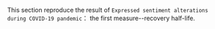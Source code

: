 This section reproduce the result of `Expressed sentiment alterations during COVID-19 pandemic`： the first measure--recovery half-life.